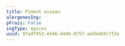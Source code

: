 ```yaml
---
title: Piment oiseau
alergenesIng:
pFrais: False
ingType: epices
uuid: 97adf953-e546-444b-8757-aa5be03c7f2e
---
```

